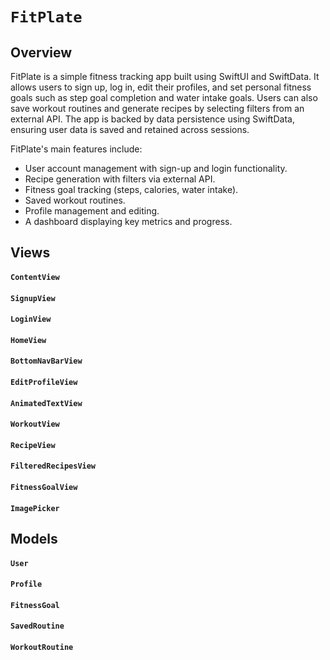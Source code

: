 # ``FitPlate``

## Overview

FitPlate is a simple fitness tracking app built using SwiftUI and SwiftData. It allows users to sign up, log in, edit their profiles, and set personal fitness goals such as step goal completion and water intake goals. Users can also save workout routines and generate recipes by selecting filters from an external API. The app is backed by data persistence using SwiftData, ensuring user data is saved and retained across sessions.

FitPlate's main features include:
- User account management with sign-up and login functionality.
- Recipe generation with filters via external API.
- Fitness goal tracking (steps, calories, water intake).
- Saved workout routines.
- Profile management and editing.
- A dashboard displaying key metrics and progress.

## Views

#### ``ContentView``

#### ``SignupView``

#### ``LoginView``

#### ``HomeView``

#### ``BottomNavBarView``

#### ``EditProfileView``

#### ``AnimatedTextView``

#### ``WorkoutView``

#### ``RecipeView``

#### ``FilteredRecipesView``

#### ``FitnessGoalView``

#### ``ImagePicker``

## Models

#### ``User``

#### ``Profile``

#### ``FitnessGoal``

#### ``SavedRoutine``

#### ``WorkoutRoutine``
